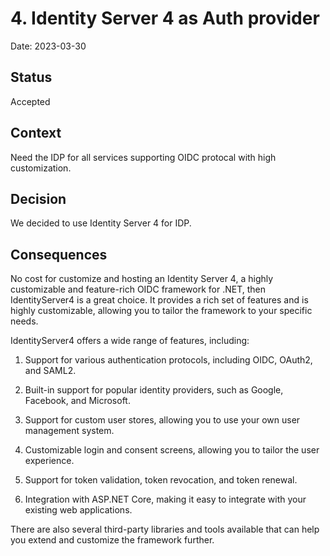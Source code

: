 # 4. Identity Server 4 as Auth provider

Date: 2023-03-30

## Status

Accepted

## Context

Need the IDP for all services supporting OIDC protocal with high customization.

## Decision

We decided to use Identity Server 4 for IDP.

## Consequences

No cost for customize and hosting an Identity Server 4, a highly customizable and feature-rich OIDC framework for .NET, then IdentityServer4 is a great choice. It provides a rich set of features and is highly customizable, allowing you to tailor the framework to your specific needs.

IdentityServer4 offers a wide range of features, including:

1. Support for various authentication protocols, including OIDC, OAuth2, and SAML2.

2. Built-in support for popular identity providers, such as Google, Facebook, and Microsoft.

3. Support for custom user stores, allowing you to use your own user management system.

4. Customizable login and consent screens, allowing you to tailor the user experience.

5. Support for token validation, token revocation, and token renewal.

6. Integration with ASP.NET Core, making it easy to integrate with your existing web applications.

There are also several third-party libraries and tools available that can help you extend and customize the framework further.